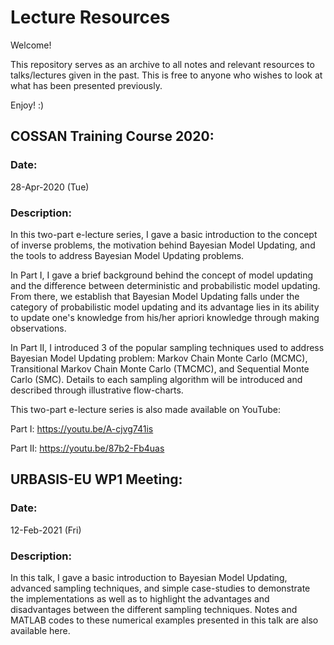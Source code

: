 # Lecture Resources
Welcome! 

This repository serves as an archive to all notes and relevant resources to talks/lectures given in the past. This is free to anyone who wishes to look at what has been presented previously. 

Enjoy! :)

## COSSAN Training Course 2020:

### Date: 
28-Apr-2020 (Tue)

### Description:
In this two-part e-lecture series, I gave a basic introduction to the concept of inverse problems, the motivation behind Bayesian Model Updating, and the tools to address Bayesian Model Updating problems.

In Part I, I gave a brief background behind the concept of model updating and the difference between deterministic and probabilistic model updating. From there, we establish that Bayesian Model Updating falls under the category of probabilistic model updating and its advantage lies in its ability to update one's knowledge from his/her apriori knowledge through making observations.

In Part II, I introduced 3 of the popular sampling techniques used to address Bayesian Model Updating problem: Markov Chain Monte Carlo (MCMC), Transitional Markov Chain Monte Carlo (TMCMC), and Sequential Monte Carlo (SMC). Details to each sampling algorithm will be introduced and described through illustrative flow-charts.

This two-part e-lecture series is also made available on YouTube:

Part I: https://youtu.be/A-cjvg741is

Part II: https://youtu.be/87b2-Fb4uas

## URBASIS-EU WP1 Meeting:

### Date: 
12-Feb-2021 (Fri)

### Description:
In this talk, I gave a basic introduction to Bayesian Model Updating, advanced sampling techniques, and simple case-studies to demonstrate the implementations as well as to highlight the advantages and disadvantages between the different sampling techniques. Notes and MATLAB codes to these numerical examples presented in this talk are also available here.


